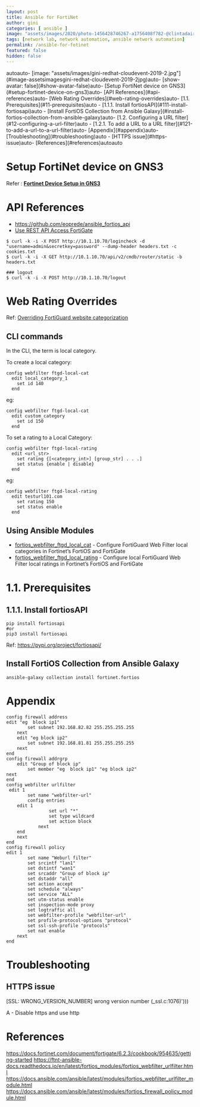 ```yaml
---
layout: post
title: Ansible for FortiNet
author: gini
categories: [ ansible ]
image: "assets/images/2020/photo-1456428746267-a1756408f782-@clintadair.jpg"
tags: [network lab, network automation, ansible network automation]
permalink: /ansible-for-fotinet
featured: false
hidden: false
---
```


<!-- TOC -->autoauto- [image: "assets/images/gini-redhat-cloudevent-2019-2.jpg"](#image-assetsimagesgini-redhat-cloudevent-2019-2jpg)auto- [show-avatar: false](#show-avatar-false)auto- [Setup FortiNet device on GNS3](#setup-fortinet-device-on-gns3)auto- [API References](#api-references)auto- [Web Rating Overrides](#web-rating-overrides)auto- [1.1. Prerequisites](#11-prerequisites)auto  - [1.1.1. Install fortiosAPI](#111-install-fortiosapi)auto  - [Install FortiOS Collection from Ansible Galaxy](#install-fortios-collection-from-ansible-galaxy)auto- [1.2. Configuring a URL filter](#12-configuring-a-url-filter)auto  - [1.2.1. To add a URL to a URL filter](#121-to-add-a-url-to-a-url-filter)auto- [Appendix](#appendix)auto- [Troubleshooting](#troubleshooting)auto  - [HTTPS issue](#https-issue)auto- [References](#references)autoauto<!-- /TOC -->


# Setup FortiNet device on GNS3

Refer : **[Fortinet Device Setup in GNS3](gns3-device-setup)**

# API References

- https://github.com/eoprede/ansible_fortios_api
- [Use REST API Access FortiGate](https://kb.fortinet.com/kb/documentLink.do?externalID=FD46329)

```
$ curl -k -i -X POST http://10.1.10.70/logincheck -d "username=admin&secretkey=password" --dump-header headers.txt -c cookies.txt
$ curl -k -i -X GET http://10.1.10.70/api/v2/cmdb/router/static -b headers.txt

### logout
$ curl -k -i -X POST http://10.1.10.70/logout
```

# Web Rating Overrides

Ref: [Overriding FortiGuard website categorization](https://help.fortinet.com/fos60hlp/60/Content/FortiOS/fortigate-security-profiles/Web_Filter/Overriding%20FortiGuard%20website%20categorization.htm)

## CLI commands

In the CLI, the term is local category.

To create a local category:
```
config webfilter ftgd-local-cat
  edit local_category_1
    set id 140
  end
```
eg:
```
config webfilter ftgd-local-cat
  edit custom_category
    set id 150
  end
```

To set a rating to a Local Category:
```
config webfilter ftgd-local-rating
  edit <url_str>
    set rating {[<category_int>] [group_str] . . .]
    set status {enable | disable}
  end
```
eg:
```
config webfilter ftgd-local-rating
  edit testurl101.com
    set rating 150
    set status enable
  end
```

## Using Ansible Modules

- [fortios_webfilter_ftgd_local_cat](https://docs.ansible.com/ansible/latest/modules/fortios_webfilter_ftgd_local_cat_module.html) - Configure FortiGuard Web Filter local categories in Fortinet’s FortiOS and FortiGate
- [fortios_webfilter_ftgd_local_rating](https://docs.ansible.com/ansible/latest/modules/fortios_webfilter_ftgd_local_rating_module.html) - Configure local FortiGuard Web Filter local ratings in Fortinet’s FortiOS and FortiGate

# 1.1. Prerequisites

## 1.1.1. Install fortiosAPI

```
pip install fortiosapi
#or
pip3 install fortiosapi
```
Ref: https://pypi.org/project/fortiosapi/

## Install FortiOS Collection from Ansible Galaxy

`ansible-galaxy collection install fortinet.fortios`

# Appendix
```
config firewall address
edit "eg  block ip1"
        set subnet 192.168.82.82 255.255.255.255
    next
    edit "eg block ip2"
        set subnet 192.168.81.81 255.255.255.255
    next
end
config firewall addrgrp
	edit "Group of block ip"
        set member "eg  block ip1" "eg block ip2"
next
end
config webfilter urlfilter
 edit 1
        set name "webfilter-url"
        config entries
	edit 1
                set url "*"
                set type wildcard
                set action block
            next
	end
	next
end
config firewall policy
edit 1
        set name "Weburl filter"
        set srcintf "lan1"
        set dstintf "wan1"
        set srcaddr "Group of block ip"
        set dstaddr "all"
        set action accept
        set schedule "always"
        set service "ALL"
        set utm-status enable
        set inspection-mode proxy
        set logtraffic all
        set webfilter-profile "webfilter-url"    
        set profile-protocol-options "protocol"
        set ssl-ssh-profile "protocols"
        set nat enable
    next
end
```


# Troubleshooting

## HTTPS issue
[SSL: WRONG_VERSION_NUMBER] wrong version number (_ssl.c:1076)')))

A - Disable https and use http



# References

https://docs.fortinet.com/document/fortigate/6.2.3/cookbook/954635/getting-started
https://ftnt-ansible-docs.readthedocs.io/en/latest/fortios_modules/fortios_webfilter_urlfilter.html
https://docs.ansible.com/ansible/latest/modules/fortios_webfilter_urlfilter_module.html
https://docs.ansible.com/ansible/latest/modules/fortios_firewall_policy_module.html

